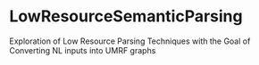 # LowResourceSemanticParsing
Exploration of Low Resource Parsing Techniques with the Goal of Converting NL inputs into UMRF graphs
